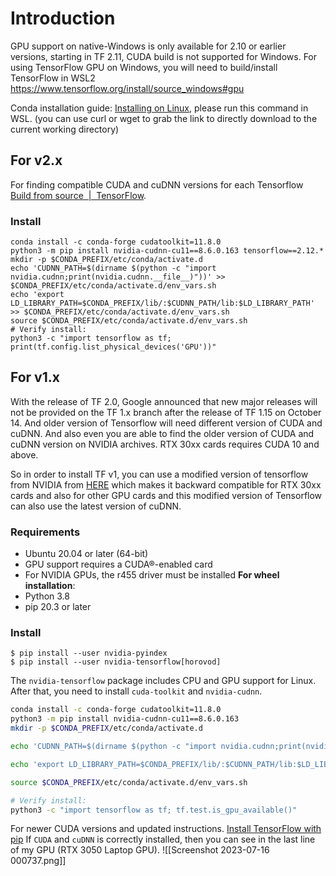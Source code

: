 # Introduction
GPU support on native-Windows is only available for 2.10 or earlier versions, starting in TF 2.11, CUDA build is not supported for Windows. For using TensorFlow GPU on Windows, you will need to build/install TensorFlow in WSL2 
https://www.tensorflow.org/install/source_windows#gpu

Conda installation guide: [Installing on Linux](https://docs.conda.io/projects/conda/en/latest/user-guide/install/linux.html), please run this command in WSL. (you can use curl or wget to grab the link to directly download to the current working directory)

## For v2.x

For finding compatible CUDA and cuDNN versions for each Tensorflow [Build from source  |  TensorFlow](https://www.tensorflow.org/install/source#gpu). 
### Install
```shell
conda install -c conda-forge cudatoolkit=11.8.0
python3 -m pip install nvidia-cudnn-cu11==8.6.0.163 tensorflow==2.12.*
mkdir -p $CONDA_PREFIX/etc/conda/activate.d
echo 'CUDNN_PATH=$(dirname $(python -c "import nvidia.cudnn;print(nvidia.cudnn.__file__)"))' >> $CONDA_PREFIX/etc/conda/activate.d/env_vars.sh
echo 'export LD_LIBRARY_PATH=$CONDA_PREFIX/lib/:$CUDNN_PATH/lib:$LD_LIBRARY_PATH' >> $CONDA_PREFIX/etc/conda/activate.d/env_vars.sh
source $CONDA_PREFIX/etc/conda/activate.d/env_vars.sh
# Verify install:
python3 -c "import tensorflow as tf; print(tf.config.list_physical_devices('GPU'))"
```

## For v1.x
With the release of TF 2.0, Google announced that new major releases will not be provided on the TF 1.x branch after the release of TF 1.15 on October 14. And older version of Tensorflow will need different version of CUDA and cuDNN. And also even you are able to find the older version of CUDA and cuDNN version on NVIDIA archives. RTX 30xx cards requires CUDA 10 and above.

So in order to install TF v1, you can use a modified version of tensorflow from NVIDIA from [HERE](https://github.com/NVIDIA/tensorflow) which makes it backward compatible for RTX 30xx cards and also for other GPU cards and this modified version of Tensorflow can also use the latest version of cuDNN.

### Requirements
- Ubuntu 20.04 or later (64-bit)
- GPU support requires a CUDA®-enabled card
- For NVIDIA GPUs, the r455 driver must be installed
__For wheel installation__:
- Python 3.8
- pip 20.3 or later

### Install

````shell
$ pip install --user nvidia-pyindex
$ pip install --user nvidia-tensorflow[horovod]
````
The `nvidia-tensorflow` package includes CPU and GPU support for Linux. After that, you need to install `cuda-toolkit` and `nvidia-cudnn`.
``````bash
conda install -c conda-forge cudatoolkit=11.8.0
python3 -m pip install nvidia-cudnn-cu11==8.6.0.163
mkdir -p $CONDA_PREFIX/etc/conda/activate.d

echo 'CUDNN_PATH=$(dirname $(python -c "import nvidia.cudnn;print(nvidia.cudnn.__file__)"))' >> $CONDA_PREFIX/etc/conda/activate.d/env_vars.sh

echo 'export LD_LIBRARY_PATH=$CONDA_PREFIX/lib/:$CUDNN_PATH/lib:$LD_LIBRARY_PATH' >> $CONDA_PREFIX/etc/conda/activate.d/env_vars.sh

source $CONDA_PREFIX/etc/conda/activate.d/env_vars.sh

# Verify install:
python3 -c "import tensorflow as tf; tf.test.is_gpu_available()"

``````
For newer CUDA versions and updated instructions. [Install TensorFlow with pip](https://www.tensorflow.org/install/pip)
If `CUDA` and `cuDNN` is correctly installed, then you can see in the last line of my GPU (RTX 3050 Laptop GPU). ![[Screenshot 2023-07-16 000737.png]]

